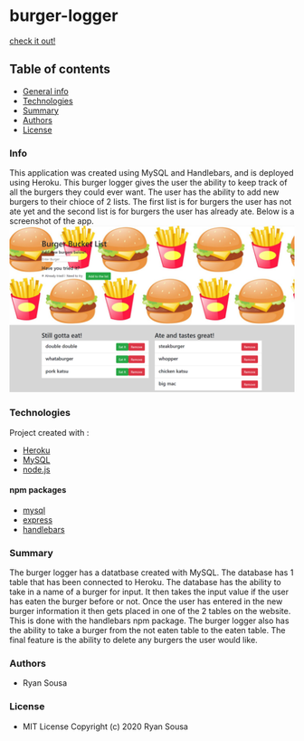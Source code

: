 # burger-logger
[check it out!](https://burger-logger-pro.herokuapp.com/)

## Table of contents
- [General info](#Info)
- [Technologies](#Technologies)
- [Summary](#Summary)
- [Authors](#Authors)
- [License](#License)

### Info
This application was created using MySQL and Handlebars, and is deployed using Heroku. This burger logger gives the user the ability to keep track of all the burgers they could ever want. The user has the ability to add new burgers to their chioce of 2 lists. The first list is for burgers the user has not ate yet and the second list is for burgers the user has already ate. Below is a screenshot of the app. 
![screencap](https://github.com/resousa/burger-logger/blob/master/public/assets/images/screencap.PNG?raw=true)

### Technologies
Project created with :
- [Heroku](https://heroku.com)
- [MySQL](https://www.mysql.com/)
- [node.js](https://nodejs.org/en/)

#### npm packages
- [mysql](https://www.npmjs.com/package/mysql)
- [express](https://www.npmjs.com/package/express)
- [handlebars](https://www.npmjs.com/package/handlebars)


### Summary

The burger logger has a datatbase created with MySQL. The database has 1 table that has been connected to Heroku. The database has the ability to take in a name of a burger for input. It then takes the input value if the user has eaten the burger before or not. Once the user has entered in the new burger information it then gets placed in one of the 2 tables on the website. This is done with the handlebars npm package. The burger logger also has the ability to take a burger from the not eaten table to the eaten table. The final feature is the ability to delete any burgers the user would like.

### Authors

- Ryan Sousa

### License

- MIT License Copyright (c) 2020 Ryan Sousa
